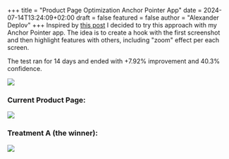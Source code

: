 +++
title = "Product Page Optimization Anchor Pointer App"
date = 2024-07-14T13:24:09+02:00
draft = false
featured = false
author = "Alexander Deplov"
+++
Inspired by [this post](https://x.com/designerants/status/1766538274351263959) I decided to try this approach with my Anchor Pointer app. The idea is to create a hook with the first screenshot and then highlight features with others, including "zoom" effect per each screen. 

The test ran for 14 days and ended with +7.92% improvement and 40.3% confidence. 

![](images/1.jpg)

### Current Product Page:
![](images/2.jpg)

### Treatment A (the winner):
![](images/3.jpg)


